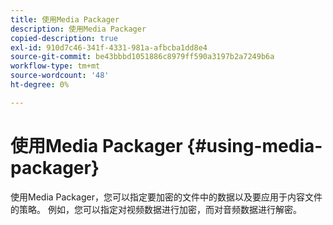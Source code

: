 ```yaml
---
title: 使用Media Packager
description: 使用Media Packager
copied-description: true
exl-id: 910d7c46-341f-4331-981a-afbcba1dd8e4
source-git-commit: be43bbbd1051886c8979ff590a3197b2a7249b6a
workflow-type: tm+mt
source-wordcount: '48'
ht-degree: 0%

---
```


# 使用Media Packager {#using-media-packager}

使用Media Packager，您可以指定要加密的文件中的数据以及要应用于内容文件的策略。 例如，您可以指定对视频数据进行加密，而对音频数据进行解密。
